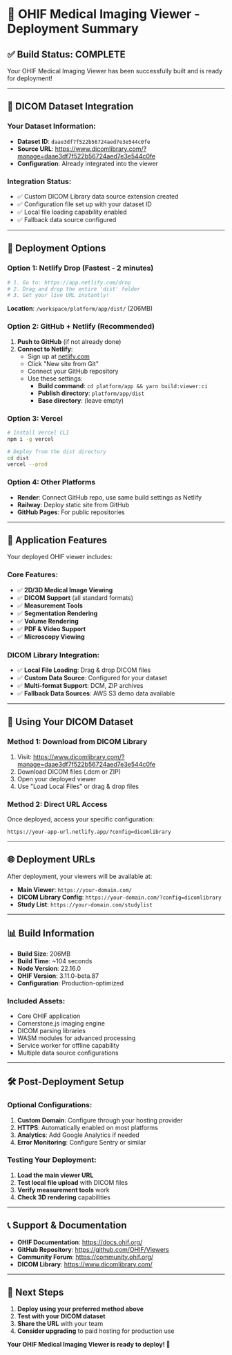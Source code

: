 # 🏥 OHIF Medical Imaging Viewer - Deployment Summary

## ✅ Build Status: **COMPLETE**

Your OHIF Medical Imaging Viewer has been successfully built and is ready for deployment!

---

## 🔗 DICOM Dataset Integration

### Your Dataset Information:
- **Dataset ID**: `daae3df7f522b56724aed7e3e544c0fe`
- **Source URL**: https://www.dicomlibrary.com/?manage=daae3df7f522b56724aed7e3e544c0fe
- **Configuration**: Already integrated into the viewer

### Integration Status:
- ✅ Custom DICOM Library data source extension created
- ✅ Configuration file set up with your dataset ID
- ✅ Local file loading capability enabled
- ✅ Fallback data source configured

---

## 🚀 Deployment Options

### Option 1: Netlify Drop (Fastest - 2 minutes)
```bash
# 1. Go to: https://app.netlify.com/drop
# 2. Drag and drop the entire 'dist' folder
# 3. Get your live URL instantly!
```

**Location**: `/workspace/platform/app/dist/` (206MB)

### Option 2: GitHub + Netlify (Recommended)
1. **Push to GitHub** (if not already done)
2. **Connect to Netlify**:
   - Sign up at [netlify.com](https://netlify.com)
   - Click "New site from Git"
   - Connect your GitHub repository
   - Use these settings:
     - **Build command**: `cd platform/app && yarn build:viewer:ci`
     - **Publish directory**: `platform/app/dist`
     - **Base directory**: (leave empty)

### Option 3: Vercel
```bash
# Install Vercel CLI
npm i -g vercel

# Deploy from the dist directory
cd dist
vercel --prod
```

### Option 4: Other Platforms
- **Render**: Connect GitHub repo, use same build settings as Netlify
- **Railway**: Deploy static site from GitHub
- **GitHub Pages**: For public repositories

---

## 📁 Application Features

Your deployed OHIF viewer includes:

### Core Features:
- ✅ **2D/3D Medical Image Viewing**
- ✅ **DICOM Support** (all standard formats)
- ✅ **Measurement Tools**
- ✅ **Segmentation Rendering**
- ✅ **Volume Rendering**
- ✅ **PDF & Video Support**
- ✅ **Microscopy Viewing**

### DICOM Library Integration:
- ✅ **Local File Loading**: Drag & drop DICOM files
- ✅ **Custom Data Source**: Configured for your dataset
- ✅ **Multi-format Support**: DCM, ZIP archives
- ✅ **Fallback Data Sources**: AWS S3 demo data available

---

## 🔧 Using Your DICOM Dataset

### Method 1: Download from DICOM Library
1. Visit: https://www.dicomlibrary.com/?manage=daae3df7f522b56724aed7e3e544c0fe
2. Download DICOM files (.dcm or ZIP)
3. Open your deployed viewer
4. Use "Load Local Files" or drag & drop files

### Method 2: Direct URL Access
Once deployed, access your specific configuration:
```
https://your-app-url.netlify.app/?config=dicomlibrary
```

---

## 🌐 Deployment URLs

After deployment, your viewers will be available at:

- **Main Viewer**: `https://your-domain.com/`
- **DICOM Library Config**: `https://your-domain.com/?config=dicomlibrary`
- **Study List**: `https://your-domain.com/studylist`

---

## 📊 Build Information

- **Build Size**: 206MB
- **Build Time**: ~104 seconds
- **Node Version**: 22.16.0
- **OHIF Version**: 3.11.0-beta.87
- **Configuration**: Production-optimized

### Included Assets:
- Core OHIF application
- Cornerstone.js imaging engine
- DICOM parsing libraries
- WASM modules for advanced processing
- Service worker for offline capability
- Multiple data source configurations

---

## 🛠️ Post-Deployment Setup

### Optional Configurations:
1. **Custom Domain**: Configure through your hosting provider
2. **HTTPS**: Automatically enabled on most platforms
3. **Analytics**: Add Google Analytics if needed
4. **Error Monitoring**: Configure Sentry or similar

### Testing Your Deployment:
1. **Load the main viewer URL**
2. **Test local file upload** with DICOM files
3. **Verify measurement tools** work
4. **Check 3D rendering** capabilities

---

## 📞 Support & Documentation

- **OHIF Documentation**: https://docs.ohif.org/
- **GitHub Repository**: https://github.com/OHIF/Viewers
- **Community Forum**: https://community.ohif.org/
- **DICOM Library**: https://www.dicomlibrary.com/

---

## 🎉 Next Steps

1. **Deploy using your preferred method above**
2. **Test with your DICOM dataset**
3. **Share the URL** with your team
4. **Consider upgrading** to paid hosting for production use

**Your OHIF Medical Imaging Viewer is ready to deploy! 🚀**